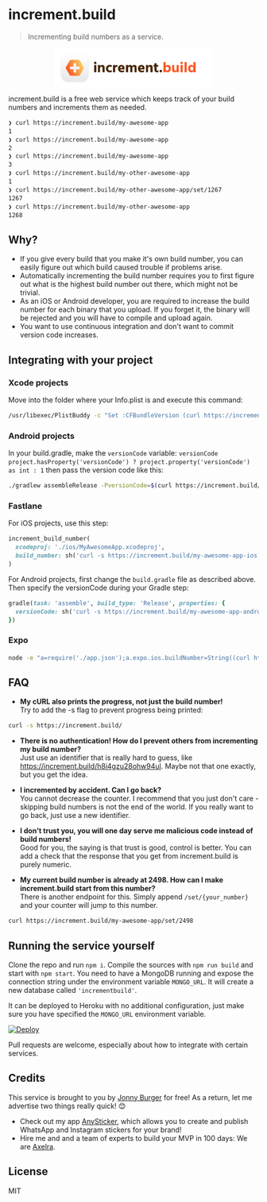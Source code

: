 # increment.build

> Incrementing build numbers as a service.

<p align="center">
<img src="static/logo.png" align="center" height="80">
</p>

increment.build is a free web service which keeps track of your build numbers and increments them as needed.

```sh
❯ curl https://increment.build/my-awesome-app
1
❯ curl https://increment.build/my-awesome-app
2
❯ curl https://increment.build/my-awesome-app
3
❯ curl https://increment.build/my-other-awesome-app
1
❯ curl https://increment.build/my-other-awesome-app/set/1267
1267
❯ curl https://increment.build/my-other-awesome-app
1268
```

## Why?
- If you give every build that you make it's own build number, you can easily figure out which build caused trouble if problems arise.
- Automatically incrementing the build number requires you to first figure out what is the highest build number out there, which might not be trivial.
- As an iOS or Android developer, you are required to increase the build number for each binary that you upload. If you forget it, the binary will be rejected and you will have to compile and upload again.
- You want to use continuous integration and don't want to commit version code increases.

## Integrating with your project

### Xcode projects

Move into the folder where your Info.plist is and execute this command:

```sh
/usr/libexec/PlistBuddy -c "Set :CFBundleVersion (curl https://increment.build/my-awesome-app)" Info.plist
```

### Android projects

In your build.gradle, make the `versionCode` variable:
`versionCode project.hasProperty('versionCode') ? project.property('versionCode') as int : 1`
then pass the version code like this:

```sh
./gradlew assembleRelease -PversionCode=$(curl https://increment.build/my-awesome-app)
```

### Fastlane
For iOS projects, use this step:
```rb
increment_build_number(
  xcodeproj: './ios/MyAwesomeApp.xcodeproj',
  build_number: sh('curl -s https://increment.build/my-awesome-app-ios')
)
```

For Android projects, first change the `build.gradle` file as described above. Then specify the versionCode during your Gradle step:

```rb
gradle(task: 'assemble', build_type: 'Release', properties: {
  versionCode: sh('curl -s https://increment.build/my-awesome-app-android')
})
```

### Expo
```sh
node -e "a=require('./app.json');a.expo.ios.buildNumber=String((curl https://increment.build/my-app-ios));a.expo.android.versionCode=(curl https://increment.build/my-app-android);require('fs').writeFileSync('app.json', JSON.stringify(a, null, 2))"
```

## FAQ
- **My cURL also prints the progress, not just the build number!** <br>
Try to add the -s flag to prevent progress being printed:
```sh
curl -s https://increment.build/
```

- **There is no authentication! How do I prevent others from incrementing my build number?** <br>
Just use an identifier that is really hard to guess, like https://increment.build/h8i4gzu28ohw94ul. Maybe not that one exactly, but you get the idea.

- **I incremented by accident. Can I go back?** <br>
You cannot decrease the counter. I recommend that you just don't care - skipping build numbers is not the end of the world. If you really want to go back, just use a new identifier.

- **I don't trust you, you will one day serve me malicious code instead of build numbers!** <br>
Good for you, the saying is that trust is good, control is better. You can add a check that the response that you get from increment.build is purely numeric.

- **My current build number is already at 2498. How can I make increment.build start from this number?**<br>
There is another endpoint for this. Simply append `/set/{your_number}` and your counter will jump to this number.
```sh
curl https://increment.build/my-awesome-app/set/2498
```

## Running the service yourself
Clone the repo and run `npm i`. Compile the sources with `npm run build` and start with `npm start`.
You need to have a MongoDB running and expose the connection string under the environment variable `MONGO_URL`. It will create a new database called `'incrementbuild'`.

It can be deployed to Heroku with no additional configuration, just make sure you have specified the `MONGO_URL` environment variable.

[![Deploy](https://www.herokucdn.com/deploy/button.svg)](https://heroku.com/deploy)

Pull requests are welcome, especially about how to integrate with certain services.


## Credits
This service is brought to you by [Jonny Burger](jonny.io) for free! As a return, let me advertise two things really quick! 😊

- Check out my app [AnySticker](https://anysticker.app), which allows you to create and publish WhatsApp and Instagram stickers for your brand!
- Hire me and and a team of experts to build your MVP in 100 days: We are [Axelra](https://axelra.com).

## License
MIT
